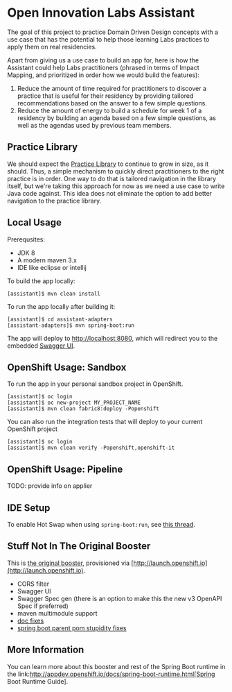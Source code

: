 # Open Innovation Labs Assistant

The goal of this project to practice Domain Driven Design concepts with a use case that has the potential to help those learning Labs practices to apply them on real residencies. 

Apart from giving us a use case to build an app for, here is how the Assistant could help Labs practitioners (phrased in terms of Impact Mapping, and prioritized in order how we would build the features):

1) Reduce the amount of time required for practitioners to discover a practice that is useful for their residency by providing tailored recommendations based on the answer to a few simple questions.  
2) Reduce the amount of energy to build a schedule for week 1 of a residency by building an agenda based on a few simple questions, as well as the agendas used by previous team members.

## Practice Library

We should expect the [Practice Library](https://rht-labs.github.io/practice-library/)  to continue to grow in size, as it should. Thus, a simple mechanism to quickly direct practitioners to the right practice is in order. One way to do that is tailored navigation in the library itself, but we're taking this approach for now as we need a use case to write Java code against. This idea does not eliminate the option to add better navigation to the practice library.


## Local Usage

Prerequsites:

* JDK 8
* A modern maven 3.x 
* IDE like eclipse or intellij

To build the app locally:

``` 
[assistant]$ mvn clean install
```

To run the app locally after building it:

```
[assistant]$ cd assistant-adapters
[assistant-adapters]$ mvn spring-boot:run
```

The app will deploy to [http://localhost:8080](http://localhost:8080), which will redirect you to the embedded [Swagger UI](https://swagger.io/swagger-ui/).


## OpenShift Usage: Sandbox

To run the app in your personal sandbox project in OpenShift.

``` 
[assistant]$ oc login 
[assistant]$ oc new-project MY_PROJECT_NAME
[assistant]$ mvn clean fabric8:deploy -Popenshift
```

You can also run the integration tests that will deploy to your current OpenShift project

```
[assistant]$ oc login 
[assistant]$ mvn clean verify -Popenshift,openshift-it

```

## OpenShift Usage: Pipeline

TODO: provide info on applier

## IDE Setup

To enable Hot Swap when using `spring-boot:run`, see [this thread](https://stackoverflow.com/questions/23155244/spring-boot-hotswap-with-intellij-ide).

## Stuff Not In The Original Booster

This is [the original booster](https://github.com/snowdrop/spring-boot-http-booster), provisioned via [http://launch.openshift.io](http://launch.openshift.io).

- CORS filter
- Swagger UI
- Swagger Spec gen (there is an option to make this the new v3 OpenAPI Spec if preferred)
- maven multimodule support
- [doc fixes](https://github.com/snowdrop/spring-boot-http-booster/issues/74)
- [spring boot parent pom stupidity fixes](https://github.com/snowdrop/spring-boot-booster-parent/issues/7)

## More Information
You can learn more about this booster and rest of the Spring Boot runtime in the link:http://appdev.openshift.io/docs/spring-boot-runtime.html[Spring Boot Runtime Guide].
